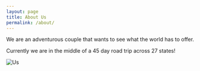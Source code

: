 ```yaml
---
layout: page
title: About Us
permalink: /about/
---
```


We are an adventurous couple that wants to see what the world has to offer.

Currently we are in the middle of a 45 day road trip across 27 states! 

![Us](http://i.imgur.com/fzC5829.jpg)
